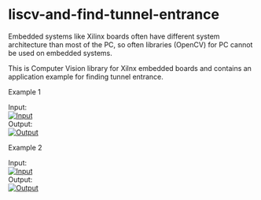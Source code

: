 # liscv-and-find-tunnel-entrance
Embedded systems like Xilinx boards often have different system architecture than most of the PC, so often libraries (OpenCV) for PC cannot be used on embedded systems.

This is Computer Vision library for Xilnx embedded boards and contains an application example for finding tunnel entrance.

Example 1

Input:<br />
[![Input](http://img.youtube.com/vi/itJp_4v5KZw/0.jpg)](http://www.youtube.com/watch?v=itJp_4v5KZw)<br />
Output:<br />
[![Output](http://img.youtube.com/vi/HKhQX5Le8Ho/0.jpg)](http://www.youtube.com/watch?v=HKhQX5Le8Ho)<br />


Example 2

Input:<br />
[![Input](http://img.youtube.com/vi/jHfkT9kgQSc/0.jpg)](http://www.youtube.com/watch?v=jHfkT9kgQSc)<br />
Output:<br />
[![Output](http://img.youtube.com/vi/HrcTXFG8smg/0.jpg)](http://www.youtube.com/watch?v=HrcTXFG8smg)
